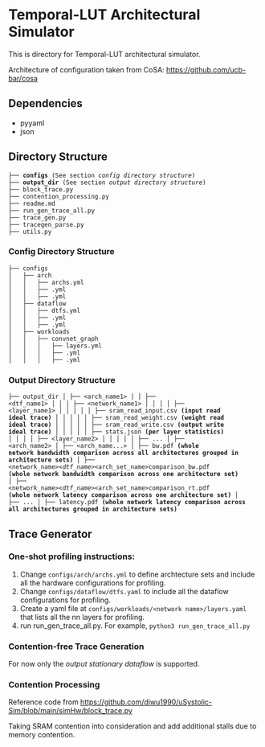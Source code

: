 # Temporal-LUT Architectural Simulator

This is directory for Temporal-LUT architectural simulator.

Architecture of configuration taken from CoSA: https://github.com/ucb-bar/cosa

## Dependencies

- pyyaml
- json

## Directory Structure
<pre><code>├── <b>configs</b> (See section <i>config directory structure</i>)
├── <b>output_dir</b> (See section <i>output directory structure</i>)
├── block_trace.py
├── contention_processing.py
├── readme.md
├── run_gen_trace_all.py
├── trace_gen.py
├── tracegen_parse.py
├── utils.py</code></pre>

### Config Directory Structure
<pre><code>├── configs
│   ├── arch
│   │   ├── archs.yml
│   │   ├── <arch_name1>.yml
│   │   ├── <arch_name2>.yml
│   ├── dataflow
│   │   ├── dtfs.yml
│   │   ├── <dtf_name1>.yml
│   │   ├── <dtf_name2>.yml
│   ├── workloads
│   │   ├── convnet_graph
│   │   │   ├── layers.yml
│   │   │   ├── <layer_name1>.yml
│   │   │   ├── <layer_name2>.yml</code></pre>

### Output Directory Structure
<code><pre>├── output_dir
│   ├── <arch_name1>
│   │   ├── <dtf_name1>
│   │   │   ├── <network_name1>
│   │   │   │   ├── <layer_name1>
│   │   │   │   │   ├── sram_read_input.csv <b>(input read ideal trace)</b>
│   │   │   │   │   ├── sram_read_weight.csv <b>(weight read ideal trace)</b>
│   │   │   │   │   ├── sram_read_write.csv <b>(output write ideal trace)</b>
│   │   │   │   │   ├── stats.json <b>(per layer statistics)</b>
│   │   │   │   ├── <layer_name2>
│   │   │   │   │   ├── ...
│   ├── <arch_name2>
│   ├── <arch_name...>
│   ├── bw.pdf <b>(whole network bandwidth comparison across all architectures grouped in architecture sets)</b>
│   ├── <network_name>_<dtf_name>_<arch_set_name>comparison_bw.pdf <b>(whole network bandwidth comparison across one architecture set)</b>
│   ├── <network_name>_<dtf_name>_<arch_set_name>comparison_rt.pdf <b>(whole network latency comparison across one architecture set)</b>
│   ├── ...
│   ├── latency.pdf <b>(whole network latency comparison across all architectures grouped in architecture sets)</b></code></pre>
## Trace Generator

### One-shot profiling instructions:

1. Change `configs/arch/archs.yml` to define archtecture sets and include all the hardware configurations for profiling.
2. Change `configs/dataflow/dtfs.yaml` to include all the dataflow configurations for profiling.
3. Create a yaml file at `configs/workloads/<network name>/layers.yaml `that lists all the nn layers for profiling.
4. run run_gen_trace_all.py. For example, `python3 run_gen_trace_all.py`

### Contention-free Trace Generation

For now only the *output stationary dataflow* is supported.

### Contention Processing

Reference code from https://github.com/diwu1990/uSystolic-Sim/blob/main/simHw/block_trace.py

Taking SRAM contention into consideration and add additional stalls due to memory contention.